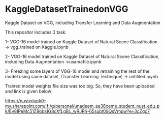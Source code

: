 # KaggleDatasetTrainedonVGG
Kaggle Dataset on VGG, including Transfer Learning and Data Augmentation

This repositor includes 3 task:
  
  1- VGG-16 model trained on Kaggle Dataset of Natural Scene Classification -> vgg_trained on Kaggle.ipynb
  
  2- VGG-16 model trained on Kaggle Dataset of Natural Scene Classification, including Data Augmentation ->usamafile.ipynb
  
  3- Freezing some layers of VGG-16 model and retraining the rest of the model using same dataset, (Transfer Learning Technique) -> untitiled.ipynb
  
Trained model weights file size was too big. So, they have been uploaded and link is given below:

https://nustedupk0-my.sharepoint.com/:f:/g/personal/unadeem_ee38ceme_student_nust_edu_pk/Ev8IPeMc51ZBobsIG8cXfLgBL_wRJRh-65subt09QsVmpw?e=3cZgc7
